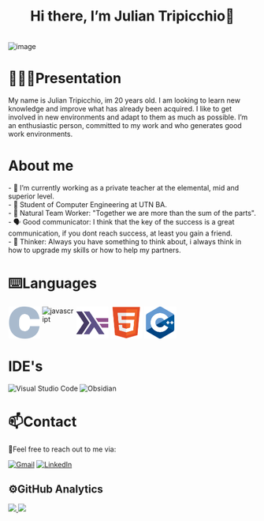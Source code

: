 <h1 align="center">Hi there, I’m Julian Tripicchio👋 </h1>
<br>
<img width="1000" height="250" alt="image" src="https://github.com/user-attachments/assets/81e17f21-7fee-4689-b4db-fd8532083f94" />

<h1>🙋🏻‍♂️Presentation</h1>

My name is Julian Tripicchio, im 20 years old. I am looking to learn new knowledge and improve what has already been acquired. I like to get involved in new environments and adapt to them as much as possible. I’m an enthusiastic person, committed to my work and who generates good work environments.

<h1>About me</h1>
- 🔭 I’m currently working as a private teacher at the elemental, mid and superior level. <br>
- 🌱 Student of Computer Engineering at UTN BA. <br>
- 👯 Natural Team Worker: "Together we are more than the sum of the parts". <br>
- 🗣️ Good communicator: I think that the key of the success is a great communication, if you dont reach success, at least you gain a friend. <br>
- 🤔 Thinker: Always you have something to think about, i always think in how to upgrade my skills or how to help my partners. <br>

<h1>⌨️Languages</h1>
<div>
<img style ="display: inline-block; vertical-align: middle;" width="65" height="65" alt="C" src="https://github.com/devicons/devicon/blob/v2.15.1/icons/c/c-original.svg"/>
<img style ="display: inline-block; vertical-align: middle;" width="65" height="65" alt="javascript" src="https://github.com/user-attachments/assets/aaabac3b-9bc9-4f7a-bbdf-0eb8df95b154"/>
<img style ="display: inline-block; vertical-align: middle;" width="65" height="65" alt="haskell" src="https://github.com/devicons/devicon/blob/v2.15.1/icons/haskell/haskell-original.svg"/>
<img style ="display: inline-block; vertical-align: middle;" width="65" height="65" alt="html "src="https://github.com/devicons/devicon/raw/v2.15.1/icons/html5/html5-original.svg"/>
<img style ="display: inline-block; vertical-align: middle;" width="65" height="65" alt="cpp "src="https://github.com/devicons/devicon/blob/v2.15.1/icons/cplusplus/cplusplus-original.svg"/>
</div>

<h1> IDE's </h1>

![Visual Studio Code](https://img.shields.io/badge/Visual%20Studio%20Code-0078d7.svg?style=for-the-badge&logo=visual-studio-code&logoColor=white)
![Obsidian](https://img.shields.io/badge/Obsidian-%23483699.svg?style=for-the-badge&logo=obsidian&logoColor=white)

 <h1>📫Contact</h1>

💬Feel free to reach out to me via:

<a href="mailto:juliantripicchio01@gmail.com">	![Gmail](https://img.shields.io/badge/Gmail-D14836?style=for-the-badge&logo=gmail&logoColor=white)</a>
<a href="https://www.linkedin.com/in/julian-tripicchio/">![LinkedIn](https://img.shields.io/badge/linkedin-%230077B5.svg?style=for-the-badge&logo=linkedin&logoColor=white)</a>

<h2>⚙️GitHub Analytics</h2>

<p>
<a href="https://github.com/AVS1508">
  <img height="180em" src="https://github-readme-stats-eight-theta.vercel.app/api?username=JulianT52&show_icons=true&theme=algolia&include_all_commits=true&count_private=true"/>
  <img height="180em" src="https://github-readme-stats-eight-theta.vercel.app/api/top-langs/?username=JulianT52&layout=compact&langs_count=8&theme=algolia"/>
</a>
</p>
 

